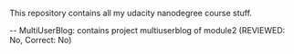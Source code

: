 This repository contains all my udacity nanodegree course stuff.

-- MultiUserBlog: contains project multiuserblog of module2 (REVIEWED: No, Correct: No)